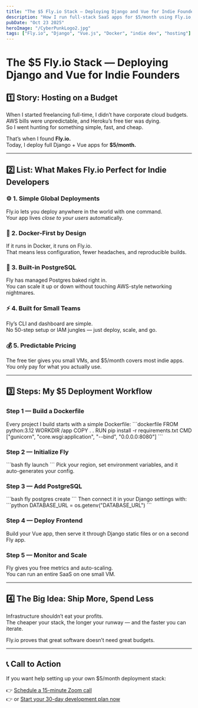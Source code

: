```yaml
---
title: "The $5 Fly.io Stack — Deploying Django and Vue for Indie Founders"
description: "How I run full-stack SaaS apps for $5/month using Fly.io, Docker, and PostgreSQL — perfect for indie founders and freelancers."
pubDate: "Oct 23 2025"
heroImage: "/CyberPunkLogo2.jpg"
tags: ["Fly.io", "Django", "Vue.js", "Docker", "indie dev", "hosting"]
---
```


# The $5 Fly.io Stack — Deploying Django and Vue for Indie Founders

## 1️⃣ Story: Hosting on a Budget

When I started freelancing full-time, I didn’t have corporate cloud budgets.  
AWS bills were unpredictable, and Heroku’s free tier was dying.  
So I went hunting for something simple, fast, and cheap.

That’s when I found **Fly.io.**  
Today, I deploy full Django + Vue apps for **$5/month.**

---

## 2️⃣ List: What Makes Fly.io Perfect for Indie Developers

### ⚙️ 1. Simple Global Deployments
Fly.io lets you deploy anywhere in the world with one command.  
Your app lives *close to your users* automatically.

### 🐳 2. Docker-First by Design
If it runs in Docker, it runs on Fly.io.  
That means less configuration, fewer headaches, and reproducible builds.

### 🧱 3. Built-in PostgreSQL
Fly has managed Postgres baked right in.  
You can scale it up or down without touching AWS-style networking nightmares.

### ⚡ 4. Built for Small Teams
Fly’s CLI and dashboard are simple.  
No 50-step setup or IAM jungles — just deploy, scale, and go.

### 💰 5. Predictable Pricing
The free tier gives you small VMs, and $5/month covers most indie apps.  
You only pay for what you actually use.

---

## 3️⃣ Steps: My $5 Deployment Workflow

### Step 1 — Build a Dockerfile
Every project I build starts with a simple Dockerfile:
\`\`\`dockerfile
FROM python:3.12
WORKDIR /app
COPY . .
RUN pip install -r requirements.txt
CMD ["gunicorn", "core.wsgi:application", "--bind", "0.0.0.0:8080"]
\`\`\`

### Step 2 — Initialize Fly
\`\`\`bash
fly launch
\`\`\`
Pick your region, set environment variables, and it auto-generates your config.

### Step 3 — Add PostgreSQL
\`\`\`bash
fly postgres create
\`\`\`
Then connect it in your Django settings with:
\`\`\`python
DATABASE_URL = os.getenv("DATABASE_URL")
\`\`\`

### Step 4 — Deploy Frontend
Build your Vue app, then serve it through Django static files or on a second Fly app.

### Step 5 — Monitor and Scale
Fly gives you free metrics and auto-scaling.  
You can run an entire SaaS on one small VM.

---

## 4️⃣ The Big Idea: Ship More, Spend Less

Infrastructure shouldn’t eat your profits.  
The cheaper your stack, the longer your runway — and the faster you can iterate.

Fly.io proves that great software doesn’t need great budgets.

---

## 📞 Call to Action

If you want help setting up your own $5/month deployment stack:

👉 [Schedule a 15-minute Zoom call](https://calendly.com/baileyburnsed/15min)  
👉 or [Start your 30-day development plan now](https://baileyburnsed.dev/)

